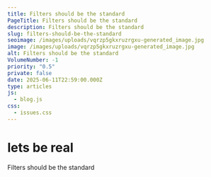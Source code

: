 ```yaml
---
title: Filters should be the standard
PageTitle: Filters should be the standard
description: Filters should be the standard
slug: filters-should-be-the-standard
seoimage: /images/uploads/vqrzp5gkxruzrgxu-generated_image.jpg
image: /images/uploads/vqrzp5gkxruzrgxu-generated_image.jpg
alt: Filters should be the standard
VolumeNumber: -1
priority: "0.5"
private: false
date: 2025-06-11T22:59:00.000Z
type: articles
js:
  - blog.js
css:
  - issues.css
---
```

# lets be real

Filters should be the standard
